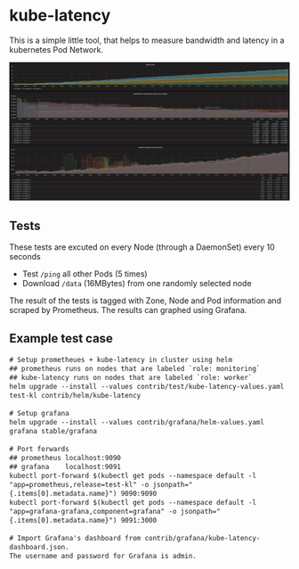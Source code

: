 # kube-latency

This is a simple little tool, that helps to measure bandwidth and latency in a
kubernetes Pod Network.

![Screenshot Grafana](contrib/screenshots/grafana.png)

## Tests

These tests are excuted on every Node (through a DaemonSet) every 10 seconds

* Test `/ping` all other Pods (5 times)
* Download `/data` (16MBytes) from one randomly selected node

The result of the tests is tagged with Zone, Node and Pod information and
scraped by Prometheus. The results can graphed using Grafana.

## Example test case

```
# Setup prometheues + kube-latency in cluster using helm
## prometheus runs on nodes that are labeled `role: monitoring`
## kube-latency runs on nodes that are labeled `role: worker`
helm upgrade --install --values contrib/test/kube-latency-values.yaml test-kl contrib/helm/kube-latency

# Setup grafana
helm upgrade --install --values contrib/grafana/helm-values.yaml grafana stable/grafana

# Port forwards
## prometheus localhost:9090
## grafana    localhost:9091
kubectl port-forward $(kubectl get pods --namespace default -l "app=prometheus,release=test-kl" -o jsonpath="{.items[0].metadata.name}") 9090:9090
kubectl port-forward $(kubectl get pods --namespace default -l "app=grafana-grafana,component=grafana" -o jsonpath="{.items[0].metadata.name}") 9091:3000

# Import Grafana's dashboard from contrib/grafana/kube-latency-dashboard.json.
The username and password for Grafana is admin.
```
